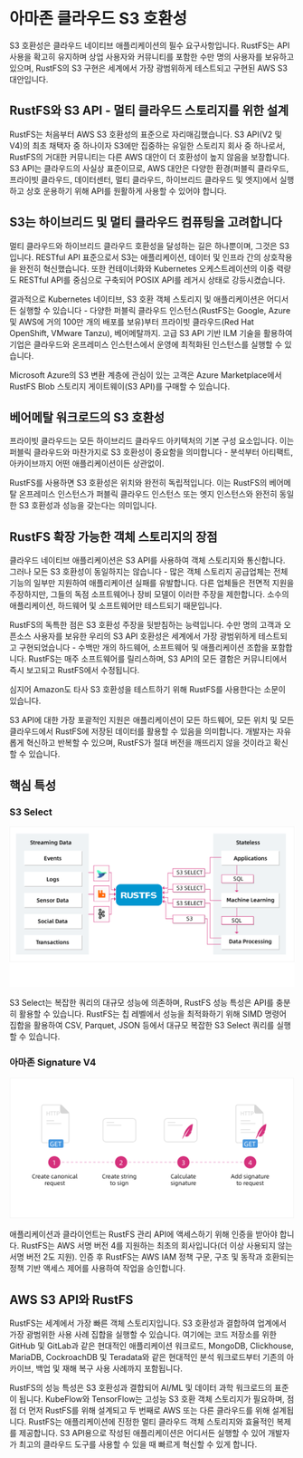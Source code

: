 # 아마존 클라우드 S3 호환성

S3 호환성은 클라우드 네이티브 애플리케이션의 필수 요구사항입니다. RustFS는 API 사용을 확고히 유지하며 상업 사용자와 커뮤니티를 포함한 수만 명의 사용자를 보유하고 있으며, RustFS의 S3 구현은 세계에서 가장 광범위하게 테스트되고 구현된 AWS S3 대안입니다.

## RustFS와 S3 API - 멀티 클라우드 스토리지를 위한 설계

RustFS는 처음부터 AWS S3 호환성의 표준으로 자리매김했습니다. S3 API(V2 및 V4)의 최초 채택자 중 하나이자 S3에만 집중하는 유일한 스토리지 회사 중 하나로서, RustFS의 거대한 커뮤니티는 다른 AWS 대안이 더 호환성이 높지 않음을 보장합니다. S3 API는 클라우드의 사실상 표준이므로, AWS 대안은 다양한 환경(퍼블릭 클라우드, 프라이빗 클라우드, 데이터센터, 멀티 클라우드, 하이브리드 클라우드 및 엣지)에서 실행하고 상호 운용하기 위해 API를 원활하게 사용할 수 있어야 합니다.

## S3는 하이브리드 및 멀티 클라우드 컴퓨팅을 고려합니다

멀티 클라우드와 하이브리드 클라우드 호환성을 달성하는 길은 하나뿐이며, 그것은 S3입니다. RESTful API 표준으로서 S3는 애플리케이션, 데이터 및 인프라 간의 상호작용을 완전히 혁신했습니다. 또한 컨테이너화와 Kubernetes 오케스트레이션의 이중 력량도 RESTful API를 중심으로 구축되어 POSIX API를 레거시 상태로 강등시켰습니다.

결과적으로 Kubernetes 네이티브, S3 호환 객체 스토리지 및 애플리케이션은 어디서든 실행할 수 있습니다 - 다양한 퍼블릭 클라우드 인스턴스(RustFS는 Google, Azure 및 AWS에 거의 100만 개의 배포를 보유)부터 프라이빗 클라우드(Red Hat OpenShift, VMware Tanzu), 베어메탈까지. 고급 S3 API 기반 ILM 기술을 활용하여 기업은 클라우드와 온프레미스 인스턴스에서 운영에 최적화된 인스턴스를 실행할 수 있습니다.

Microsoft Azure의 S3 변환 계층에 관심이 있는 고객은 Azure Marketplace에서 RustFS Blob 스토리지 게이트웨이(S3 API)를 구매할 수 있습니다.

## 베어메탈 워크로드의 S3 호환성

프라이빗 클라우드는 모든 하이브리드 클라우드 아키텍처의 기본 구성 요소입니다. 이는 퍼블릭 클라우드와 마찬가지로 S3 호환성이 중요함을 의미합니다 - 분석부터 아티팩트, 아카이브까지 어떤 애플리케이션이든 상관없이.

RustFS를 사용하면 S3 호환성은 위치와 완전히 독립적입니다. 이는 RustFS의 베어메탈 온프레미스 인스턴스가 퍼블릭 클라우드 인스턴스 또는 엣지 인스턴스와 완전히 동일한 S3 호환성과 성능을 갖는다는 의미입니다.

## RustFS 확장 가능한 객체 스토리지의 장점

클라우드 네이티브 애플리케이션은 S3 API를 사용하여 객체 스토리지와 통신합니다. 그러나 모든 S3 호환성이 동일하지는 않습니다 - 많은 객체 스토리지 공급업체는 전체 기능의 일부만 지원하여 애플리케이션 실패를 유발합니다. 다른 업체들은 전면적 지원을 주장하지만, 그들의 독점 소프트웨어나 장비 모델이 이러한 주장을 제한합니다. 소수의 애플리케이션, 하드웨어 및 소프트웨어만 테스트되기 때문입니다.

RustFS의 독특한 점은 S3 호환성 주장을 뒷받침하는 능력입니다. 수만 명의 고객과 오픈소스 사용자를 보유한 우리의 S3 API 호환성은 세계에서 가장 광범위하게 테스트되고 구현되었습니다 - 수백만 개의 하드웨어, 소프트웨어 및 애플리케이션 조합을 포함합니다. RustFS는 매주 소프트웨어를 릴리스하며, S3 API의 모든 결함은 커뮤니티에서 즉시 보고되고 RustFS에서 수정됩니다.

심지어 Amazon도 타사 S3 호환성을 테스트하기 위해 RustFS를 사용한다는 소문이 있습니다.

S3 API에 대한 가장 포괄적인 지원은 애플리케이션이 모든 하드웨어, 모든 위치 및 모든 클라우드에서 RustFS에 저장된 데이터를 활용할 수 있음을 의미합니다. 개발자는 자유롭게 혁신하고 반복할 수 있으며, RustFS가 절대 버전을 깨뜨리지 않을 것이라고 확신할 수 있습니다.

## 핵심 특성

### S3 Select

![S3 Select](images/s1-4.png)

S3 Select는 복잡한 쿼리의 대규모 성능에 의존하며, RustFS 성능 특성은 API를 충분히 활용할 수 있습니다. RustFS는 칩 레벨에서 성능을 최적화하기 위해 SIMD 명령어 집합을 활용하여 CSV, Parquet, JSON 등에서 대규모 복잡한 S3 Select 쿼리를 실행할 수 있습니다.

### 아마존 Signature V4

![Amazon Signature V4](images/s1-5.png)

애플리케이션과 클라이언트는 RustFS 관리 API에 액세스하기 위해 인증을 받아야 합니다. RustFS는 AWS 서명 버전 4를 지원하는 최초의 회사입니다(더 이상 사용되지 않는 서명 버전 2도 지원). 인증 후 RustFS는 AWS IAM 정책 구문, 구조 및 동작과 호환되는 정책 기반 액세스 제어를 사용하여 작업을 승인합니다.

## AWS S3 API와 RustFS

RustFS는 세계에서 가장 빠른 객체 스토리지입니다. S3 호환성과 결합하여 업계에서 가장 광범위한 사용 사례 집합을 실행할 수 있습니다. 여기에는 코드 저장소를 위한 GitHub 및 GitLab과 같은 현대적인 애플리케이션 워크로드, MongoDB, Clickhouse, MariaDB, CockroachDB 및 Teradata와 같은 현대적인 분석 워크로드부터 기존의 아카이브, 백업 및 재해 복구 사용 사례까지 포함됩니다.

RustFS의 성능 특성은 S3 호환성과 결합되어 AI/ML 및 데이터 과학 워크로드의 표준이 됩니다. KubeFlow와 TensorFlow는 고성능 S3 호환 객체 스토리지가 필요하며, 점점 더 먼저 RustFS를 위해 설계되고 두 번째로 AWS 또는 다른 클라우드를 위해 설계됩니다. RustFS는 애플리케이션에 진정한 멀티 클라우드 객체 스토리지와 효율적인 복제를 제공합니다. S3 API용으로 작성된 애플리케이션은 어디서든 실행할 수 있어 개발자가 최고의 클라우드 도구를 사용할 수 있을 때 빠르게 혁신할 수 있게 합니다.
